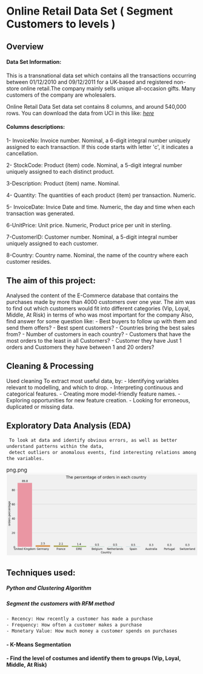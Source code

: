 # Online Retail Data Set ( Segment Customers to levels )

## Overview

#### Data Set Information:
This is a transnational data set which contains all the transactions occurring between 01/12/2010 and 09/12/2011 for a UK-based and registered non-store online retail.The company mainly sells unique all-occasion gifts. Many customers of the company are wholesalers.

Online Retail Data Set data set contains 8 columns, and around 540,000 rows.
You can download the data from UCI in this like: [_here_](https://archive.ics.uci.edu/ml/datasets/online+retail)

#### Columns descriptions:

1- InvoiceNo: Invoice number. Nominal, a 6-digit integral number uniquely assigned to each transaction. If this code starts with letter 'c', it indicates a cancellation.

2- StockCode: Product (item) code. Nominal, a 5-digit integral number uniquely assigned to each distinct product.

3-Description: Product (item) name. Nominal.

4- Quantity: The quantities of each product (item) per transaction. Numeric.

5- InvoiceDate: Invice Date and time. Numeric, the day and time when each transaction was generated.

6-UnitPrice: Unit price. Numeric, Product price per unit in sterling.

7-CustomerID: Customer number. Nominal, a 5-digit integral number 
uniquely assigned to each customer.

8-Country: Country name. Nominal, the name of the country where each customer resides.


## The aim of this project:

Analysed the content of the E-Commerce database that contains the purchases made by more than 4000 customers over one year. 
The aim was to find out which customers would fit into different categories (Vip, Loyal, Middle, At Risk) in terms of who was most important for the company
Also, find answer for some question like:
    - Best buyers to  follow up with them and send them offers?
    - Best spent customers?
    - Countries bring the best sales from?
    - Number of customers in each country?
    - Customers that have the most orders to the least in all Customers?
    - Customer they have Just 1 orders and Customers they have between 1 and 20 orders?

## Cleaning & Processing

Used cleaning To extract most useful data, by:
    - Identifying variables relevant to modelling, and which to drop.
    - Interpreting continuous and categorical features.
    - Creating more model-friendly feature names.
    - Exploring opportunities for new feature creation.
    - Looking for erroneous, duplicated or missing data.
    
## Exploratory Data Analysis (EDA)
     To look at data and identify obvious errors, as well as better understand patterns within the data,
     detect outliers or anomalous events, find interesting relations among the variables.
png.png ![](https://github.com/Abed-Al/Capstone/blob/main/Project_img/Screenshot%20(1301).png)

## Techniques used: 
##### Python and Clustering Algorithm
##### Segment the customers with RFM method
    - Recency: How recently a customer has made a purchase
    - Frequency: How often a customer makes a purchase
    - Monetary Value: How much money a customer spends on purchases
#### - K-Means Segmentation
#### - Find the level of costumes and identify them to groups (Vip, Loyal, Middle, At Risk)

